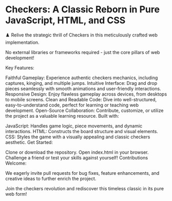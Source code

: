 # Checkers: A Classic Reborn in Pure JavaScript, HTML, and CSS

♟️ Relive the strategic thrill of Checkers in this meticulously crafted web implementation.

No external libraries or frameworks required - just the core pillars of web development!

Key Features:

Faithful Gameplay: Experience authentic checkers mechanics, including captures, kinging, and multiple jumps.
Intuitive Interface: Drag and drop pieces seamlessly with smooth animations and user-friendly interactions.
Responsive Design: Enjoy flawless gameplay across devices, from desktops to mobile screens.
Clean and Readable Code: Dive into well-structured, easy-to-understand code, perfect for learning or teaching web development.
Open-Source Collaboration: Contribute, customize, or utilize the project as a valuable learning resource.
Built with:

JavaScript: Handles game logic, piece movements, and dynamic interactions.
HTML: Constructs the board structure and visual elements.
CSS: Styles the game with a visually appealing and classic checkers aesthetic.
Get Started:

Clone or download the repository.
Open index.html in your browser.
Challenge a friend or test your skills against yourself!
Contributions Welcome:

We eagerly invite pull requests for bug fixes, feature enhancements, and creative ideas to further enrich the project.

Join the checkers revolution and rediscover this timeless classic in its pure web form!

